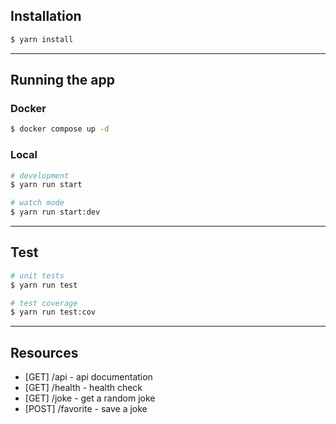 ## Installation

```bash
$ yarn install
```

---

## Running the app

### Docker

```bash
$ docker compose up -d
```


### Local

```bash
# development
$ yarn run start

# watch mode
$ yarn run start:dev
```

---

## Test

```bash
# unit tests
$ yarn run test

# test coverage
$ yarn run test:cov
```

---

## Resources

- [GET] /api - api documentation
- [GET] /health - health check
- [GET] /joke - get a random joke
- [POST] /favorite - save a joke
